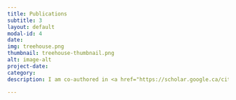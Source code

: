 ```yaml
---
title: Publications
subtitle: 3
layout: default
modal-id: 4
date:
img: treehouse.png
thumbnail: treehouse-thumbnail.png
alt: image-alt
project-date:
category:
description: I am co-authored in <a href="https://scholar.google.ca/citations?user=JYYNokd_16EC&hl=en" target="_blank">3 papers</a>.

---
```

